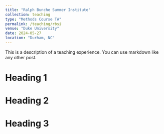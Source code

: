```yaml
---
title: "Ralph Bunche Summer Institute"
collection: teaching
type: "Methods Course TA"
permalink: /teaching/rbsi
venue: "Duke University"
date: 2024-05-27
location: "Durham, NC"
---
```


This is a description of a teaching experience. You can use markdown like any other post.

Heading 1
======

Heading 2
======

Heading 3
======
